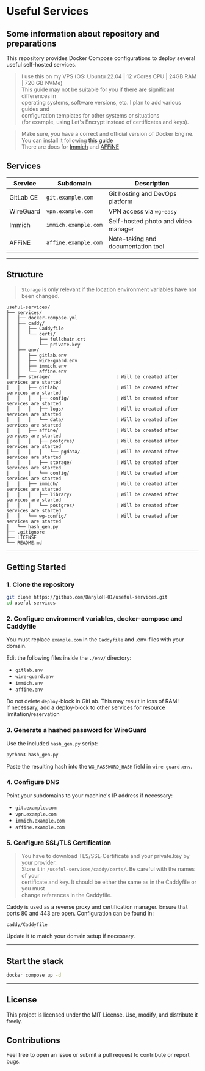 # Useful Services

## Some information about repository and preparations
This repository provides Docker Compose configurations to deploy several <br>
useful self-hosted services.

> I use this on my VPS (OS: Ubuntu 22.04 | 12 vCores CPU | 24GB RAM | 720 GB NVMe) <br>
This guide may not be suitable for you if there are significant differences in <br>
operating systems, software versions, etc. I plan to add various guides and <br>
configuration templates for other systems or situations <br>
(for example, using Let's Encrypt instead of certificates and keys).

> Make sure, you have a correct and official version of Docker Engine.<br>
> You can install it following [this guide](https://docs.docker.com/engine/install/)<br>
> There are docs for [Immich](https://immich.app/docs/overview/welcome/) and [AFFiNE](https://docs.affine.pro/self-host-affine/)<br>


## Services

| Service   | Subdomain            | Description                         |
| --------- | -------------------- | ----------------------------------- |
| GitLab CE | `git.example.com`    | Git hosting and DevOps platform     |
| WireGuard | `vpn.example.com`    | VPN access via `wg-easy`            |
| Immich    | `immich.example.com` | Self-hosted photo and video manager |
| AFFiNE    | `affine.example.com` | Note-taking and documentation tool  |
---
## Structure

> `Storage` is only relevant if the location environment variables have not been changed.

```
useful-services/
├── services/
│   ├── docker-compose.yml
│   ├── caddy/
│   │   ├── Caddyfile
│   │   └── certs/
│   │       ├── fullchain.crt
│   │       └── private.key
│   ├── env/
│   │   ├── gitlab.env
│   │   ├── wire-guard.env
│   │   ├── immich.env
│   │   └── affine.env
│   ├── storage/                        | Will be created after services are started
│   │   ├── gitlab/                     | Will be created after services are started
│   │   │   ├── config/                 | Will be created after services are started
│   │   │   ├── logs/                   | Will be created after services are started
│   │   │   └── data/                   | Will be created after services are started
│   │   ├── affine/                     | Will be created after services are started
│   │   │   ├── postgres/               | Will be created after services are started
│   │   │   │   └── pgdata/             | Will be created after services are started
│   │   │   ├── storage/                | Will be created after services are started
│   │   │   └── config/                 | Will be created after services are started
│   │   ├── immich/                     | Will be created after services are started
│   │   │   ├── library/                | Will be created after services are started
│   │   │   └── postgres/               | Will be created after services are started
│   │   └── wg-config/                  | Will be created after services are started
│   └── hash_gen.py
├── .gitignore
├── LICENSE
└── README.md
```
---
## Getting Started

### 1. Clone the repository

```bash
git clone https://github.com/DanyloH-01/useful-services.git
cd useful-services
```

### 2. Configure environment variables, docker-compose and Caddyfile
You must replace `example.com` in the `Caddyfile` and .env-files with your domain.

Edit the following files inside the `./env/` directory:
* `gitlab.env`
* `wire-guard.env`
* `immich.env`
* `affine.env`

Do not delete `deploy`-block in GitLab. This may result in loss of RAM!<br>
If necessary, add a deploy-block to other services for resource limitation/reservation
### 3. Generate a hashed password for WireGuard

Use the included `hash_gen.py` script:

```bash
python3 hash_gen.py
```

Paste the resulting hash into the `WG_PASSWORD_HASH` field in `wire-guard.env`.

### 4. Configure DNS

Point your subdomains to your machine's IP address if necessary:

* `git.example.com`
* `vpn.example.com`
* `immich.example.com`
* `affine.example.com`

### 5. Configure SSL/TLS Certification

> You have to download TLS/SSL-Certificate and your private.key by your provider. <br>
> Store it in `/useful-services/caddy/certs/`. Be careful with the names of your <br>
> certificate and key. It should be either the same as in the Caddyfile or you must <br>
> change references in the Caddyfile.

Caddy is used as a reverse proxy and certification manager.
Ensure that ports 80 and 443 are open. Configuration can be found in:

```
caddy/Caddyfile
```
Update it to match your domain setup if necessary.


---
## Start the stack

```bash
docker compose up -d
```
---

## License

This project is licensed under the MIT License. Use, modify, and distribute it freely.

## Contributions

Feel free to open an issue or submit a pull request to contribute or report bugs.
